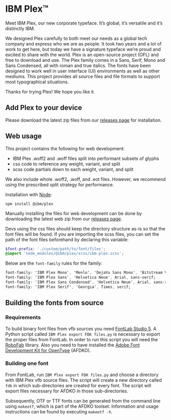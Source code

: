 # IBM Plex™

Meet IBM Plex, our new corporate typeface. It’s global, it’s versatile and it’s distinctly IBM.

We designed Plex carefully to both meet our needs as a global tech company and express who we are as people. It took two years and a lot of work to get here, but today we have a signature typeface we’re proud and excited to share with the world. Plex is an open-source project (OFL) and free to download and use. The Plex family comes in a Sans, Serif, Mono and Sans Condensed, all with roman and true italics. The fonts have been designed to work well in user interface (UI) environments as well as other mediums. This project provides all source files and file formats to support most typographical situations.

Thanks for trying Plex! We hope you like it.

## Add Plex to your device

Please download the latest zip files from our [releases page](https://github.com/IBM/plex/releases) for installation.

## Web usage

This project contains the following for web development:
- IBM Plex .woff2 and .woff files split into performant subsets of glyphs
- css code to reference any weight, variant, and split
- scss code partials down to each weight, variant, and split

We also include whole .woff2, .woff, and .eot files. However, we recommend using the prescribed split strategy for performance.

Installation with [Node](https://nodejs.org/en/):
```
npm install @ibm/plex
```

Manually installing the files for web development can be done by downloading the latest web zip from our [releases page](https://github.com/IBM/plex/releases).

Devs using the css files should keep the directory structure as-is so that the font files will be found. If you are importing the scss files, you can set the path of the font files beforehand by declaring this variable:

```scss
$font-prefix: './custom/path/to/font/files';
@import 'node_modules/@ibm/plex/scss/ibm-plex.scss';
```

Below are the `font-family` rules for the family:

```css
font-family: 'IBM Plex Mono', 'Menlo', 'DejaVu Sans Mono', 'Bitstream Vera Sans Mono', Courier, monospace;
font-family: 'IBM Plex Sans', 'Helvetica Neue', Arial, sans-serif;
font-family: 'IBM Plex Sans Condensed', 'Helvetica Neue', Arial, sans-serif;
font-family: 'IBM Plex Serif', 'Georgia', Times, serif;
```

## Building the fonts from source

### Requirements

To build binary font files from vfb sources you need [FontLab Studio 5](https://www.fontlab.com). A Python script called `IBM Plex export FDK files.py` is necessary to export the proper files from FontLab. In order to run this script you will need the [RoboFab](https://github.com/robofab-developers/robofab) library. Also you need to have installed the [Adobe Font Development Kit for OpenType](http://www.adobe.com/devnet/opentype/afdko.html) (AFDKO).

### Building one font

From FontLab, run `IBM Plex export FDK files.py` and choose a directory with IBM Plex vfb source files. The script will create a new directory called `fdk` in which sub-directories are created for every font. The script will export files necessary for AFDKO in those sub-directories.

Subsequently, OTF or TTF fonts can be generated from the command line using `makeotf`, which is part of the AFDKO toolset.
Information and usage instructions can be found by executing `makeotf -h`.
